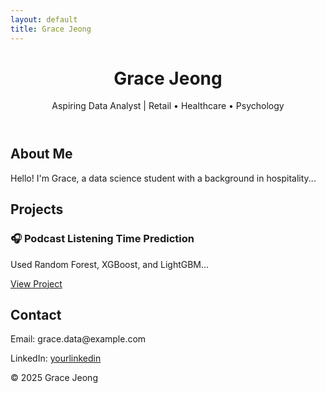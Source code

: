 ```yaml
---
layout: default
title: Grace Jeong
---
```


<style>
/* CSS styles here */
</style>

<header>
  <h1>Grace Jeong</h1>
  <p>Aspiring Data Analyst | Retail • Healthcare • Psychology</p>
</header>

<div class="container">
  <section class="section">
    <h2>About Me</h2>
    <p>Hello! I'm Grace, a data science student with a background in hospitality...</p>
  </section>

  <section class="section">
    <h2>Projects</h2>
    <div class="project">
      <h3>🎧 Podcast Listening Time Prediction</h3>
      <p>Used Random Forest, XGBoost, and LightGBM...</p>
      <a href="https://github.com/graceyujung/podcast-project">View Project</a>
    </div>
  </section>

  <section class="section">
    <h2>Contact</h2>
    <p>Email: grace.data@example.com</p>
    <p>LinkedIn: <a href="https://linkedin.com/in/yourlinkedin">yourlinkedin</a></p>
  </section>
</div>

<footer>
  <p>&copy; 2025 Grace Jeong</p>
</footer>
